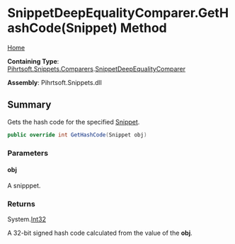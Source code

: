 # SnippetDeepEqualityComparer\.GetHashCode\(Snippet\) Method

[Home](../../../../../README.md)

**Containing Type**: [Pihrtsoft.Snippets.Comparers](../../README.md)\.[SnippetDeepEqualityComparer](../README.md)

**Assembly**: Pihrtsoft\.Snippets\.dll

## Summary

Gets the hash code for the specified [Snippet](../../../Snippet/README.md)\.

```csharp
public override int GetHashCode(Snippet obj)
```

### Parameters

#### obj

A snipppet\.

### Returns

System\.[Int32](https://docs.microsoft.com/en-us/dotnet/api/system.int32)

A 32\-bit signed hash code calculated from the value of the **obj**\.